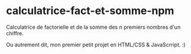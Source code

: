 # calculatrice-fact-et-somme-npm

Calculatrice de factorielle et de la somme des n premiers nombres d'un chiffre. 

Ou autrement dit, mon premier petit projet en HTML/CSS & JavaScrript. :)
